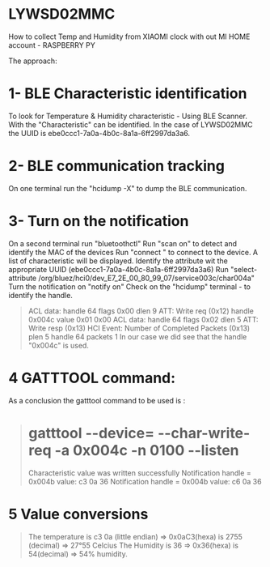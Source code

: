 # LYWSD02MMC
How to collect Temp and Humidity from XIAOMI clock with out MI HOME account - RASPBERRY PY

The approach: 
# 1- BLE Characteristic identification
To look for Temperature & Humidity characteristic - Using BLE Scanner.
With the "Characteristic" can be identified. In the case of LYWSD02MMC the UUID is ebe0ccc1-7a0a-4b0c-8a1a-6ff2997da3a6.
# 2- BLE communication tracking
On one terminal run the "hcidump -X" to dump the BLE communication.
# 3- Turn on the notification 
On a second terminal run "bluetoothctl"
Run "scan on" to detect and identify the MAC of the devices
Run "connect <MAC Addr>" to connect to the device. 
A list of characteristic will be displayed. Identify the attribute wit the appropriate UUID (ebe0ccc1-7a0a-4b0c-8a1a-6ff2997da3a6) 
Run "select-attribute /org/bluez/hci0/dev_E7_2E_00_80_99_07/service003c/char004a" 
Turn the notification on "notify on"
Check on the "hcidump" terminal - to identify the handle.
> ACL data: handle 64 flags 0x00 dlen 9
>   ATT: Write req (0x12)
>     handle 0x004c value  0x01 0x00
> ACL data: handle 64 flags 0x02 dlen 5
>   ATT: Write resp (0x13)
> HCI Event: Number of Completed Packets (0x13) plen 5
>    handle 64 packets 1
In our case we did see that the handle "0x004c" is used.
# 4 GATTTOOL command:
As a conclusion the gatttool command to be used is :
>    #   gatttool --device=<MAC Addr> --char-write-req -a 0x004c -n 0100  --listen
>Characteristic value was written successfully
>Notification handle = 0x004b value: c3 0a 36
>Notification handle = 0x004b value: c6 0a 36

# 5 Value conversions
>The temperature is c3 0a (little endian) => 0x0aC3(hexa) is 2755 (decimal) => 27°55 Celcius
>The Humidity is 36 => 0x36(hexa) is 54(decimal) => 54% humidity.
  
